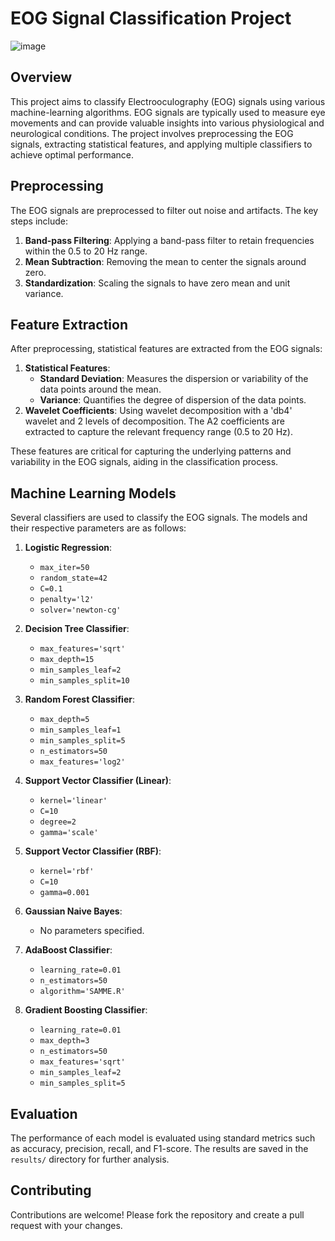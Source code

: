 # EOG Signal Classification Project
![image](https://github.com/Shehab611/HCI_Project/assets/91502893/251a0539-9a30-4617-8324-8561b8c5e03e)


## Overview

This project aims to classify Electrooculography (EOG) signals using various machine-learning algorithms. EOG signals are typically used to measure eye movements and can provide valuable insights into various physiological and neurological conditions. The project involves preprocessing the EOG signals, extracting statistical features, and applying multiple classifiers to achieve optimal performance.

## Preprocessing

The EOG signals are preprocessed to filter out noise and artifacts. The key steps include:
1. **Band-pass Filtering**: Applying a band-pass filter to retain frequencies within the 0.5 to 20 Hz range.
2. **Mean Subtraction**: Removing the mean to center the signals around zero.
3. **Standardization**: Scaling the signals to have zero mean and unit variance.

## Feature Extraction

After preprocessing, statistical features are extracted from the EOG signals:
1. **Statistical Features**:
   - **Standard Deviation**: Measures the dispersion or variability of the data points around the mean.
   - **Variance**: Quantifies the degree of dispersion of the data points.
2. **Wavelet Coefficients**: Using wavelet decomposition with a 'db4' wavelet and 2 levels of decomposition. The A2 coefficients are extracted to capture the relevant frequency range (0.5 to 20 Hz).

These features are critical for capturing the underlying patterns and variability in the EOG signals, aiding in the classification process.

## Machine Learning Models

Several classifiers are used to classify the EOG signals. The models and their respective parameters are as follows:

1. **Logistic Regression**:
   - `max_iter=50`
   - `random_state=42`
   - `C=0.1`
   - `penalty='l2'`
   - `solver='newton-cg'`

2. **Decision Tree Classifier**:
   - `max_features='sqrt'`
   - `max_depth=15`
   - `min_samples_leaf=2`
   - `min_samples_split=10`

3. **Random Forest Classifier**:
   - `max_depth=5`
   - `min_samples_leaf=1`
   - `min_samples_split=5`
   - `n_estimators=50`
   - `max_features='log2'`

4. **Support Vector Classifier (Linear)**:
   - `kernel='linear'`
   - `C=10`
   - `degree=2`
   - `gamma='scale'`

5. **Support Vector Classifier (RBF)**:
   - `kernel='rbf'`
   - `C=10`
   - `gamma=0.001`

6. **Gaussian Naive Bayes**:
   - No parameters specified.

7. **AdaBoost Classifier**:
   - `learning_rate=0.01`
   - `n_estimators=50`
   - `algorithm='SAMME.R'`

8. **Gradient Boosting Classifier**:
   - `learning_rate=0.01`
   - `max_depth=3`
   - `n_estimators=50`
   - `max_features='sqrt'`
   - `min_samples_leaf=2`
   - `min_samples_split=5`

## Evaluation

The performance of each model is evaluated using standard metrics such as accuracy, precision, recall, and F1-score. The results are saved in the `results/` directory for further analysis.

## Contributing

Contributions are welcome! Please fork the repository and create a pull request with your changes.
